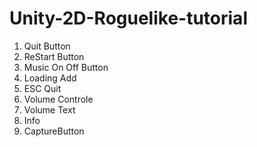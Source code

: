 # Unity-2D-Roguelike-tutorial

1. Quit Button
2. ReStart Button
3. Music On Off Button
4. Loading Add
5. ESC Quit
6. Volume Controle
7. Volume Text
8. Info
9. CaptureButton